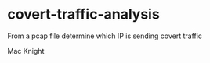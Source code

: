 # covert-traffic-analysis

From a pcap file determine which IP is sending covert traffic

Mac Knight
